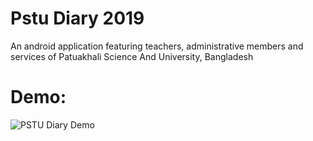 # Pstu Diary 2019
An android application featuring teachers, administrative members and services of Patuakhali Science And University, Bangladesh
# Demo:
![PSTU Diary Demo](PSTU_Diary.gif)
